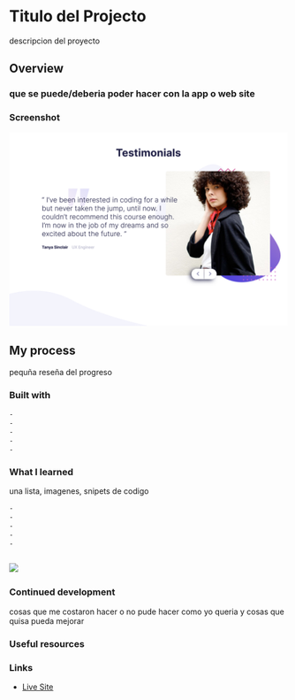 # Titulo del Projecto

descripcion del proyecto

## Overview

### que se puede/deberia poder hacer con la app o web site

### Screenshot

![](./preview.png)

## My process

pequña reseña del progreso

### Built with

    -
    -
    -
    -
    -

### What I learned

una lista, imagenes, snipets de codigo

    -
    -
    -
    -
    -

```html

```

![](./readme-image.png)

### Continued development

cosas que me costaron hacer o no pude hacer como yo queria y cosas que quisa pueda
mejorar

### Useful resources

### Links

-   [Live Site]()
